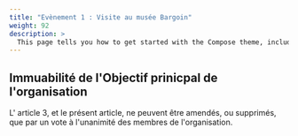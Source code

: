 ```yaml
---
title: "Evènement 1 : Visite au musée Bargoin"
weight: 92
description: >
  This page tells you how to get started with the Compose theme, including installation and basic configuration.
---
```


## Immuabilité de l'Objectif prinicpal de l'organisation

L' article 3, et le présent article, ne peuvent être amendés, ou supprimés, que par un vote à l'unanimité des membres de l'organisation.
